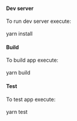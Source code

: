 <h4>Dev server</h4>
To run dev server execute:<br><br>
yarn install

<br>

<h4>Build</h4>
To build app execute:<br><br>
yarn build

<br>

<h4>Test</h4>
To test app execute:<br><br>
yarn test
